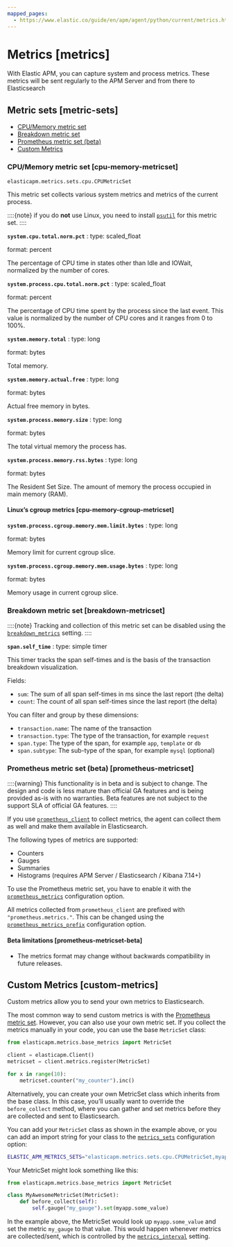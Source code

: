 ```yaml
---
mapped_pages:
  - https://www.elastic.co/guide/en/apm/agent/python/current/metrics.html
---
```


# Metrics [metrics]

With Elastic APM, you can capture system and process metrics. These metrics will be sent regularly to the APM Server and from there to Elasticsearch


## Metric sets [metric-sets]

* [CPU/Memory metric set](#cpu-memory-metricset)
* [Breakdown metric set](#breakdown-metricset)
* [Prometheus metric set (beta)](#prometheus-metricset)
* [Custom Metrics](#custom-metrics)


### CPU/Memory metric set [cpu-memory-metricset]

`elasticapm.metrics.sets.cpu.CPUMetricSet`

This metric set collects various system metrics and metrics of the current process.

::::{note}
if you do **not** use Linux, you need to install [`psutil`](https://pypi.org/project/psutil/) for this metric set.
::::


**`system.cpu.total.norm.pct`**
:   type: scaled_float

format: percent

The percentage of CPU time in states other than Idle and IOWait, normalized by the number of cores.


**`system.process.cpu.total.norm.pct`**
:   type: scaled_float

format: percent

The percentage of CPU time spent by the process since the last event. This value is normalized by the number of CPU cores and it ranges from 0 to 100%.


**`system.memory.total`**
:   type: long

format: bytes

Total memory.


**`system.memory.actual.free`**
:   type: long

format: bytes

Actual free memory in bytes.


**`system.process.memory.size`**
:   type: long

format: bytes

The total virtual memory the process has.


**`system.process.memory.rss.bytes`**
:   type: long

format: bytes

The Resident Set Size. The amount of memory the process occupied in main memory (RAM).



#### Linux’s cgroup metrics [cpu-memory-cgroup-metricset]

**`system.process.cgroup.memory.mem.limit.bytes`**
:   type: long

format: bytes

Memory limit for current cgroup slice.


**`system.process.cgroup.memory.mem.usage.bytes`**
:   type: long

format: bytes

Memory usage in current cgroup slice.



### Breakdown metric set [breakdown-metricset]

::::{note}
Tracking and collection of this metric set can be disabled using the [`breakdown_metrics`](/reference/configuration.md#config-breakdown_metrics) setting.
::::


**`span.self_time`**
:   type: simple timer

This timer tracks the span self-times and is the basis of the transaction breakdown visualization.

Fields:

* `sum`: The sum of all span self-times in ms since the last report (the delta)
* `count`: The count of all span self-times since the last report (the delta)

You can filter and group by these dimensions:

* `transaction.name`: The name of the transaction
* `transaction.type`: The type of the transaction, for example `request`
* `span.type`: The type of the span, for example `app`, `template` or `db`
* `span.subtype`: The sub-type of the span, for example `mysql` (optional)



### Prometheus metric set (beta) [prometheus-metricset]

::::{warning}
This functionality is in beta and is subject to change. The design and code is less mature than official GA features and is being provided as-is with no warranties. Beta features are not subject to the support SLA of official GA features.
::::


If you use [`prometheus_client`](https://github.com/prometheus/client_python) to collect metrics, the agent can collect them as well and make them available in Elasticsearch.

The following types of metrics are supported:

* Counters
* Gauges
* Summaries
* Histograms (requires APM Server / Elasticsearch / Kibana 7.14+)

To use the Prometheus metric set, you have to enable it with the [`prometheus_metrics`](/reference/configuration.md#config-prometheus_metrics) configuration option.

All metrics collected from `prometheus_client` are prefixed with `"prometheus.metrics."`. This can be changed using the [`prometheus_metrics_prefix`](/reference/configuration.md#config-prometheus_metrics_prefix) configuration option.


#### Beta limitations [prometheus-metricset-beta]

* The metrics format may change without backwards compatibility in future releases.


## Custom Metrics [custom-metrics]

Custom metrics allow you to send your own metrics to Elasticsearch.

The most common way to send custom metrics is with the [Prometheus metric set](#prometheus-metricset).  However, you can also use your own metric set. If you collect the metrics manually in your code, you can use the base `MetricSet` class:

```python
from elasticapm.metrics.base_metrics import MetricSet

client = elasticapm.Client()
metricset = client.metrics.register(MetricSet)

for x in range(10):
    metricset.counter("my_counter").inc()
```

Alternatively, you can create your own MetricSet class which inherits from the base class. In this case, you’ll usually want to override the `before_collect` method, where you can gather and set metrics before they are collected and sent to Elasticsearch.

You can add your `MetricSet` class as shown in the example above, or you can add an import string for your class to the [`metrics_sets`](/reference/configuration.md#config-metrics_sets) configuration option:

```bash
ELASTIC_APM_METRICS_SETS="elasticapm.metrics.sets.cpu.CPUMetricSet,myapp.metrics.MyMetricSet"
```

Your MetricSet might look something like this:

```python
from elasticapm.metrics.base_metrics import MetricSet

class MyAwesomeMetricSet(MetricSet):
    def before_collect(self):
        self.gauge("my_gauge").set(myapp.some_value)
```

In the example above, the MetricSet would look up `myapp.some_value` and set the metric `my_gauge` to that value. This would happen whenever metrics are collected/sent, which is controlled by the [`metrics_interval`](/reference/configuration.md#config-metrics_interval) setting.

